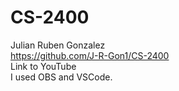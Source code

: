 # CS-2400

Julian Ruben Gonzalez  
https://github.com/J-R-Gon1/CS-2400  
Link to YouTube  
I used OBS and VSCode.  
